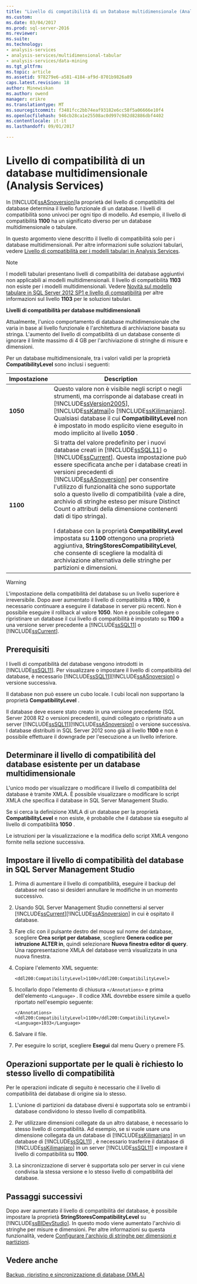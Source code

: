 ```yaml
---
title: "Livello di compatibilità di un Database multidimensionale (Analysis Services) | Documenti Microsoft"
ms.custom: 
ms.date: 03/04/2017
ms.prod: sql-server-2016
ms.reviewer: 
ms.suite: 
ms.technology:
- analysis-services
- analysis-services/multidimensional-tabular
- analysis-services/data-mining
ms.tgt_pltfrm: 
ms.topic: article
ms.assetid: 978279e6-a581-4184-af9d-8701b9826a89
caps.latest.revision: 18
author: Minewiskan
ms.author: owend
manager: erikre
ms.translationtype: MT
ms.sourcegitcommit: f3481fcc2bb74eaf93182e6cc58f5a06666e10f4
ms.openlocfilehash: 946cb28ca1e25508ac0d997c982d82886dbf4402
ms.contentlocale: it-it
ms.lasthandoff: 09/01/2017

---
```

# <a name="compatibility-level-of-a-multidimensional-database-analysis-services"></a>Livello di compatibilità di un database multidimensionale (Analysis Services)
  In [!INCLUDE[ssASnoversion](../../includes/ssasnoversion-md.md)]la proprietà del livello di compatibilità del database determina il livello funzionale di un database. I livelli di compatibilità sono univoci per ogni tipo di modello. Ad esempio, il livello di compatibilità **1100** ha un significato diverso per un database multidimensionale o tabulare.  
  
 In questo argomento viene descritto il livello di compatibilità solo per i database multidimensionali. Per altre informazioni sulle soluzioni tabulari, vedere [Livello di compatibilità per i modelli tabulari in Analysis Services](../../analysis-services/tabular-models/compatibility-level-for-tabular-models-in-analysis-services.md).  
  
> [!NOTE]  
>  I modelli tabulari presentano livelli di compatibilità dei database aggiuntivi non applicabili ai modelli multidimensionali. Il livello di compatibilità **1103** non esiste per i modelli multidimensionali. Vedere [Novità sul modello tabulare in SQL Server 2012 SP1 e livello di compatibilità](http://go.microsoft.com/fwlink/?LinkId=301727) per altre informazioni sul livello **1103** per le soluzioni tabulari.  
  
 **Livelli di compatibilità per database multidimensionali**  
  
 Attualmente, l'unico comportamento di database multidimensionale che varia in base al livello funzionale è l'architettura di archiviazione basata su stringa. L'aumento del livello di compatibilità di un database consente di ignorare il limite massimo di 4 GB per l'archiviazione di stringhe di misure e dimensioni.  
  
 Per un database multidimensionale, tra i valori validi per la proprietà **CompatibilityLevel** sono inclusi i seguenti:  
  
|Impostazione|Description|  
|-------------|-----------------|  
|**1050**|Questo valore non è visibile negli script o negli strumenti, ma corrisponde ai database creati in [!INCLUDE[ssVersion2005](../../includes/ssversion2005-md.md)], [!INCLUDE[ssKatmai](../../includes/sskatmai-md.md)]o [!INCLUDE[ssKilimanjaro](../../includes/sskilimanjaro-md.md)]. Qualsiasi database il cui **CompatibilityLevel** non è impostato in modo esplicito viene eseguito in modo implicito al livello **1050** .|  
|**1100**|Si tratta del valore predefinito per i nuovi database creati in [!INCLUDE[ssSQL11](../../includes/sssql11-md.md)] o [!INCLUDE[ssCurrent](../../includes/sscurrent-md.md)]. Questa impostazione può essere specificata anche per i database creati in versioni precedenti di [!INCLUDE[ssASnoversion](../../includes/ssasnoversion-md.md)] per consentire l'utilizzo di funzionalità che sono supportate solo a questo livello di compatibilità (vale a dire, archivio di stringhe esteso per misure Distinct Count o attributi della dimensione contenenti dati di tipo stringa).<br /><br /> I database con la proprietà **CompatibilityLevel** impostata su **1100** ottengono una proprietà aggiuntiva, **StringStoresCompatibilityLevel**, che consente di scegliere la modalità di archiviazione alternativa delle stringhe per partizioni e dimensioni.|  
  
> [!WARNING]  
>  L'impostazione della compatibilità del database su un livello superiore è irreversibile. Dopo aver aumentato il livello di compatibilità a **1100**, è necessario continuare a eseguire il database in server più recenti. Non è possibile eseguire il rollback al valore **1050**. Non è possibile collegare o ripristinare un database il cui livello di compatibilità è impostato su **1100** a una versione server precedente a [!INCLUDE[ssSQL11](../../includes/sssql11-md.md)] o [!INCLUDE[ssCurrent](../../includes/sscurrent-md.md)].  
  
## <a name="prerequisites"></a>Prerequisiti  
 I livelli di compatibilità del database vengono introdotti in [!INCLUDE[ssSQL11](../../includes/sssql11-md.md)]. Per visualizzare o impostare il livello di compatibilità del database, è necessario [!INCLUDE[ssSQL11](../../includes/sssql11-md.md)][!INCLUDE[ssASnoversion](../../includes/ssasnoversion-md.md)] o versione successiva.  
  
 Il database non può essere un cubo locale. I cubi locali non supportano la proprietà **CompatibilityLevel** .  
  
 Il database deve essere stato creato in una versione precedente (SQL Server 2008 R2 o versioni precedenti), quindi collegato o ripristinato a un server [!INCLUDE[ssSQL11](../../includes/sssql11-md.md)][!INCLUDE[ssASnoversion](../../includes/ssasnoversion-md.md)] o versione successiva. I database distribuiti in SQL Server 2012 sono già al livello **1100** e non è possibile effettuare il downgrade per l'esecuzione a un livello inferiore.  
  
## <a name="determine-the-existing-database-compatibility-level-for-a-multidimensional-database"></a>Determinare il livello di compatibilità del database esistente per un database multidimensionale  
 L'unico modo per visualizzare o modificare il livello di compatibilità del database è tramite XMLA. È possibile visualizzare o modificare lo script XMLA che specifica il database in SQL Server Management Studio.  
  
 Se si cerca la definizione XMLA di un database per la proprietà **CompatibilityLevel** e non esiste, è probabile che il database sia eseguito al livello di compatibilità **1050** .  
  
 Le istruzioni per la visualizzazione e la modifica dello script XMLA vengono fornite nella sezione successiva.  
  
## <a name="set-the-database-compatibility-level-in-sql-server-management-studio"></a>Impostare il livello di compatibilità del database in SQL Server Management Studio  
  
1.  Prima di aumentare il livello di compatibilità, eseguire il backup del database nel caso si desideri annullare le modifiche in un momento successivo.  
  
2.  Usando SQL Server Management Studio connettersi al server [!INCLUDE[ssCurrent](../../includes/sscurrent-md.md)][!INCLUDE[ssASnoversion](../../includes/ssasnoversion-md.md)] in cui è ospitato il database.  
  
3.  Fare clic con il pulsante destro del mouse sul nome del database, scegliere **Crea script per database**, scegliere **Genera codice per istruzione ALTER in**, quindi selezionare **Nuova finestra editor di query**. Una rappresentazione XMLA del database verrà visualizzata in una nuova finestra.  
  
4.  Copiare l'elemento XML seguente:  
  
    ```  
    <ddl200:CompatibilityLevel>1100</ddl200:CompatibilityLevel>  
    ```  
  
5.  Incollarlo dopo l'elemento di chiusura `</Annotations>` e prima dell'elemento `<Language>` . Il codice XML dovrebbe essere simile a quello riportato nell'esempio seguente:  
  
    ```  
    </Annotations>  
    <ddl200:CompatibilityLevel>1100</ddl200:CompatibilityLevel>  
    <Language>1033</Language>  
    ```  
  
6.  Salvare il file.  
  
7.  Per eseguire lo script, scegliere **Esegui** dal menu Query o premere F5.  
  
## <a name="supported-operations-that-require-the-same-compatibility-level"></a>Operazioni supportate per le quali è richiesto lo stesso livello di compatibilità  
 Per le operazioni indicate di seguito è necessario che il livello di compatibilità dei database di origine sia lo stesso.  
  
1.  L'unione di partizioni da database diversi è supportata solo se entrambi i database condividono lo stesso livello di compatibilità.  
  
2.  Per utilizzare dimensioni collegate da un altro database, è necessario lo stesso livello di compatibilità. Ad esempio, se si vuole usare una dimensione collegata da un database di [!INCLUDE[ssKilimanjaro](../../includes/sskilimanjaro-md.md)] in un database di [!INCLUDE[ssSQL11](../../includes/sssql11-md.md)] , è necessario trasferire il database di [!INCLUDE[ssKilimanjaro](../../includes/sskilimanjaro-md.md)] in un server [!INCLUDE[ssSQL11](../../includes/sssql11-md.md)] e impostare il livello di compatibilità su **1100**.  
  
3.  La sincronizzazione di server è supportata solo per server in cui viene condivisa la stessa versione e lo stesso livello di compatibilità del database.  
  
## <a name="next-steps"></a>Passaggi successivi  
 Dopo aver aumentato il livello di compatibilità del database, è possibile impostare la proprietà **StringStoresCompatibilityLevel** su [!INCLUDE[ssBIDevStudio](../../includes/ssbidevstudio-md.md)]. In questo modo viene aumentato l'archivio di stringhe per misure e dimensioni. Per altre informazioni su questa funzionalità, vedere [Configurare l'archivio di stringhe per dimensioni e partizioni](../../analysis-services/multidimensional-models/configure-string-storage-for-dimensions-and-partitions.md).  
  
## <a name="see-also"></a>Vedere anche  
 [Backup, ripristino e sincronizzazione di database &#40;XMLA&#41;](../../analysis-services/multidimensional-models-scripting-language-assl-xmla/backing-up-restoring-and-synchronizing-databases-xmla.md)  
  
  
